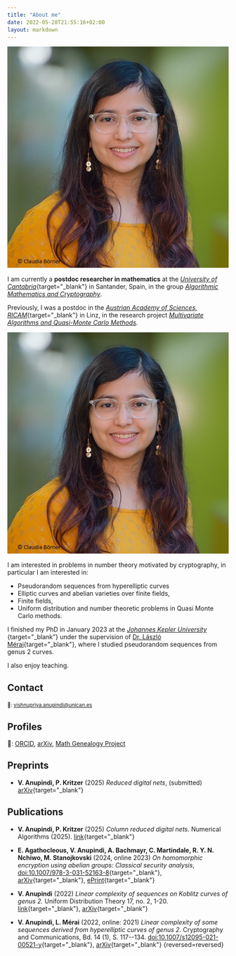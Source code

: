 ```yaml
---
title: "About me"
date: 2022-05-28T21:55:16+02:00
layout: markdown
---
```



<div class="sm:float-right sm:max-w-[12em] sm:ml-2 md:flex hidden drop-shadow-xl">
<img src="Vishnu_dp.jpg">
</div>

I am currently a **postdoc researcher in mathematics** at the [ _University of Cantabria_](https://web.unican.es/portal-investigador/departamentos/detalle-departamento?d=021){target="_blank"} in Santander, Spain, in the group [_Algorithmic Mathematics and Cryptography_](https://web.unican.es/portal-investigador/grupos/detalle-grupo?g=800).  


Previously, I was a postdoc in the [ _Austrian Academy of Sciences, RICAM_](https://www.oeaw.ac.at/ricam/){target="_blank"} in Linz, in the research project [_Multivariate Algorithms and Quasi-Monte Carlo Methods_](https://www.oeaw.ac.at/ricam/research/groups/group-kritzer). 

<div class="container md:hidden drop-shadow-xl">
<img class="mx-auto max-w-[12em]" src="Vishnu_dp.jpg">
</div>

I am interested in problems in number theory motivated by cryptography, in particular I am interested in:
- Pseudorandom sequences from hyperelliptic curves
- Elliptic curves and abelian varieties over finite fields,
- Finite fields,
- Uniform distribution and number theoretic problems in Quasi Monte Carlo methods.

I finished my PhD in January 2023 at the [ _Johannes Kepler University_ ](https://www.jku.at/en){target="_blank"} under the supervision of [Dr. László Mérai](https://sites.google.com/view/laszlomerai/home){target="_blank"}, where I studied pseudorandom sequences from genus 2 curves.

I also enjoy teaching.

## Contact

<small>
📧: <a href="mailto:vishnupriya.anupindi@unican.es">vishnupriya.anupindi@unican.es</a>
</small>

## Profiles
🔗: <a href="https://orcid.org/0000-0002-5404-790X">ORCID</a>, <a href="https://arxiv.org/search/math?searchtype=author&query=Anupindi,+V">arXiv</a>, <a href="https://www.genealogy.math.ndsu.nodak.edu/id.php?id=292695">Math Genealogy Project</a>

## Preprints
- **V. Anupindi, P. Kritzer** (2025) _Reduced digital nets_, (submitted) [arXiv](https://arxiv.org/abs/2501.13659){target="_blank"}

## Publications

- **V. Anupindi, P. Kritzer** (2025) _Column reduced digital nets._ Numerical Algorithms (2025). [link](https://doi.org/10.1007/s11075-025-02050-8){target="_blank"}

- **E. Agathocleous, V. Anupindi, A. Bachmayr, C. Martindale, R. Y. N. Nchiwo, M. Stanojkovski** (2024, online 2023) _On homomorphic encryption using abelian groups: Classical security analysis_, [doi:10.1007/978-3-031-52163-8](https://doi.org/10.1007/978-3-031-52163-8){target="_blank"}, [arXiv](https://arxiv.org/abs/2302.12867){target="_blank"}, [ePrint](https://eprint.iacr.org/2023/304){target="_blank"}


- **V. Anupindi** (2022) _Linear complexity of sequences on Koblitz curves of genus 2._ Uniform Distribution Theory 17, no. 2, 1-20. [link](http://pcwww.liv.ac.uk/~karpenk/JournalUDT/vol17/no2/01_Anupindi_UDT_revised_pdf.pdf){target="_blank"}, [arXiv](https://arxiv.org/abs/2203.13523){target="_blank"}

- **V. Anupindi, L. Mérai** (2022, online: 2021) _Linear complexity of some sequences derived from hyperelliptic curves of genus 2._ Cryptography and Communications, Bd. 14 (1), S. 117--134. [doi:10.1007/s12095-021-00521-y](https://doi.org/10.1007/s12095-021-00521-y){target="_blank"}, [arXiv](https://arxiv.org/abs/2102.02605){target="_blank"}
{reversed=reversed}

